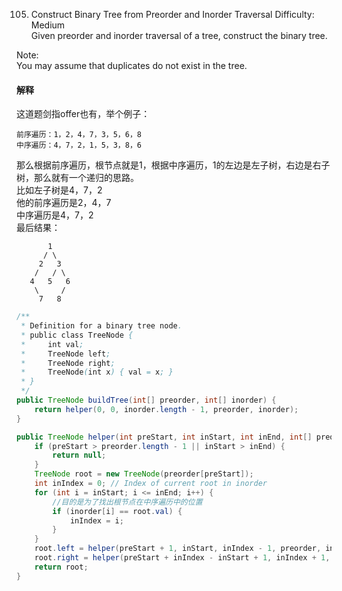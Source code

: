 105. Construct Binary Tree from Preorder and Inorder Traversal
Difficulty: Medium    
Given preorder and inorder traversal of a tree, construct the binary tree.

Note:  
You may assume that duplicates do not exist in the tree.
#### 解释
这道题剑指offer也有，举个例子：
```
前序遍历：1，2，4，7，3，5，6，8  
中序遍历：4，7，2，1，5，3，8，6  
```
那么根据前序遍历，根节点就是1，根据中序遍历，1的左边是左子树，右边是右子树，那么就有一个递归的思路。  
比如左子树是4，7，2  
他的前序遍历是2，4，7  
中序遍历是4，7，2  
最后结果：  
```
       1
      / \
     2   3
    /   / \
   4   5   6
    \     /
     7   8
```

```java
/**
 * Definition for a binary tree node.
 * public class TreeNode {
 *     int val;
 *     TreeNode left;
 *     TreeNode right;
 *     TreeNode(int x) { val = x; }
 * }
 */
public TreeNode buildTree(int[] preorder, int[] inorder) {
    return helper(0, 0, inorder.length - 1, preorder, inorder);
}

public TreeNode helper(int preStart, int inStart, int inEnd, int[] preorder, int[] inorder) {
    if (preStart > preorder.length - 1 || inStart > inEnd) {
        return null;
    }
    TreeNode root = new TreeNode(preorder[preStart]);
    int inIndex = 0; // Index of current root in inorder
    for (int i = inStart; i <= inEnd; i++) {
        //目的是为了找出根节点在中序遍历中的位置
        if (inorder[i] == root.val) {
            inIndex = i;
        }
    }
    root.left = helper(preStart + 1, inStart, inIndex - 1, preorder, inorder);
    root.right = helper(preStart + inIndex - inStart + 1, inIndex + 1, inEnd, preorder, inorder);
    return root;
}
```